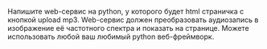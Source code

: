 Напишите web-сервис на python, у которого будет html страничка с кнопкой upload mp3. Web-сервис должен преобразовать аудиозапись в изображение её частотного спектра и показать на странице.
Можете использовать любой ваш любимый python веб-фреймворк.
